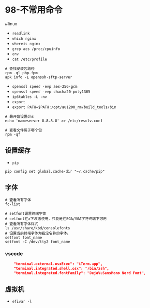 # 98-不常用命令
#linux 

- `readlink`
- `which nginx`
- `whereis nginx`
- `grep aes /proc/cpuinfo`
- `env`
- `cat /etc/profile`

```shell
# 查找安装包路径
rpm -ql php-fpm
apk info -L openssh-sftp-server
```

- `openssl speed -evp aes-256-gcm`
- `openssl speed -evp chacha20-poly1305`
- `ip6tables -L -nv`
- `export`
- `export PATH=$PATH:/opt/au1200_rm/build_tools/bin`

```shell
# 最开始设置dns
echo 'nameserver 8.8.8.8' >> /etc/resolv.conf
```

```shell
# 查看文件属于哪个包
rpm -qf
```

## 设置缓存

- `pip`

```shell
pip config set global.cache-dir "~/.cache/pip"
```

## 字体

```shell
# 查看所有字体
fc-list

# setfont设置终端字体
# setfont在x下没法使用，只能是在EGA/VGA字符终端下可用
# 查看所有字体样式
ls /usr/share/kbd/consolefonts
# 设置当前终端字体为指定名称的字体。
setfont font_name
setfont -C /dev/tty2 font_name
```

### vscode
```json
    "terminal.external.osxExec": "iTerm.app",
    "terminal.integrated.shell.osx": "/bin/zsh",
    "terminal.integrated.fontFamily": "DejaVuSansMono Nerd Font",
```

## 虚拟机

- `efivar -l`